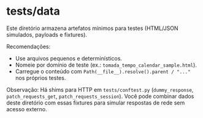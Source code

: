 # tests/data

Este diretório armazena artefatos mínimos para testes (HTML/JSON simulados, payloads e fixtures).

Recomendações:
- Use arquivos pequenos e determinísticos.
- Nomeie por domínio de teste (ex.: `tomada_tempo_calendar_sample.html`).
- Carregue o conteúdo com `Path(__file__).resolve().parent / "..."` nos próprios testes.

Observação: Há shims para HTTP em `tests/conftest.py` (`dummy_response`, `patch_requests_get`, `patch_requests_session`).
Você pode combinar dados deste diretório com essas fixtures para simular respostas de rede sem acesso externo.
